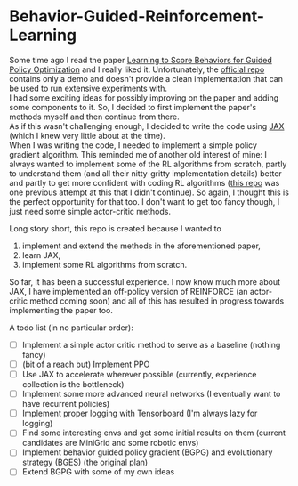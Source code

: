 # Behavior-Guided-Reinforcement-Learning

Some time ago I read the paper [Learning to Score Behaviors for Guided Policy Optimization](https://arxiv.org/abs/1906.04349) and I really liked it. Unfortunately, the [official repo](https://github.com/behaviorguidedRL/BGRL) contains only a demo and doesn't provide a clean implementation that can be used to run extensive experiments with.  
I had some exciting ideas for possibly improving on the paper and adding some components to it. So, I decided to first implement the paper's methods myself and then continue from there.  
As if this wasn't challenging enough, I decided to write the code using [JAX](https://github.com/google/jax) (which I knew very little about at the time).  
When I was writing the code, I needed to implement a simple policy gradient algorithm. This reminded me of another old interest of mine: I always wanted to implement some of the RL algorithms from scratch, partly to understand them (and all their nitty-gritty implementation details) better and partly to get more confident with coding RL algorithms ([this repo](https://github.com/conflictednerd/Minesweeper-AI) was one previous attempt at this that I didn't continue). So again, I thought this is the perfect opportunity for that too. I don't want to get too fancy though, I just need some simple actor-critic methods.  

Long story short, this repo is created because I wanted to
1. implement and extend the methods in the aforementioned paper,
2. learn JAX,
3. implement some RL algorithms from scratch.

So far, it has been a successful experience. I now know much more about JAX, I have implemented an off-policy version of REINFORCE (an actor-critic method coming soon) and all of this has resulted in progress towards implementing the paper too.

A todo list (in no particular order):
- [ ]  Implement a simple actor critic method to serve as a baseline (nothing fancy)
- [ ]  (bit of a reach but) Implement PPO
- [ ]  Use JAX to accelerate wherever possible (currently, experience collection is the bottleneck)
- [ ]  Implement some more advanced neural networks (I eventually want to have recurrent policies)
- [ ]  Implement proper logging with Tensorboard (I'm always lazy for logging)
- [ ]  Find some interesting envs and get some initial results on them (current candidates are MiniGrid and some robotic envs)
- [ ]  Implement behavior guided policy gradient (BGPG) and evolutionary strategy (BGES) (the original plan)
- [ ]  Extend BGPG with some of my own ideas
